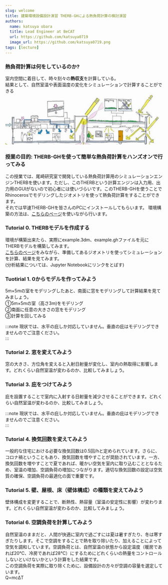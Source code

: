 ```yaml
---
slug: welcome
title: 建築環境設備設計演習 THERB-GHによる熱負荷計算の検討演習  
authors:
  name: katsuya obara
  title: Lead Engineer at BeCAT
  url: https://github.com/katsuya0719
  image_url: https://github.com/katsuya0719.png
tags: [lecture]
---
```

### 熱負荷計算は何をしているのか?  
室内空間に着目して、時々刻々の**熱収支**を計算している。  
結果として、自然室温や表面温度の変化をシミュレーションで計算することができる  
![heat](heatBalance.png)  

### 授業の目的: THERB-GHを使って簡単な熱負荷計算をハンズオンで行ってみる  
この授業では、尾崎研究室で開発している熱負荷計算用のシミュレーションエンジンTHERBを使います。ただし、このTHERBという計算エンジンは入力用、出力用のGUIがないので初心者には使いづらいです。このTHERB-GHを使うことでRhinocerosでモデリングしたジオメトリを使って熱負荷計算をすることができます。  
それでは早速THERB-GHを皆さんのPCにインストールしてもらいます。
環境構築の方法は、[こちらのページ](../../docs/Usage/HowToInstall.md)を使いながら行います。  

### Tutorial 0. THERBモデルを作成する  
環境が構築出来たら、実際にexample.3dm、example.ghファイルを元にTHERBモデルを構築してみます。  
[こちらのページ](../../docs/Usage/CreateTherbModel.md)をみながら、準備してあるジオメトリを使ってシミュレーションを計算、結果を見てみます。  
(分析結果については、Jupyter Notebookにリンクをとばす)

### Tuotirial 1. 0からモデルを作ってみよう    
5m×5mの室をモデリングしたあと、南面に窓をモデリングして計算結果を見てみましょう。  
①5m×5mの室（高さ3m)をモデリング  
②南面に任意の大きさの窓をモデリング  
③計算を回してみる  

:::note
現状では、水平の庇しか対応していません。垂直の庇はモデリングできませんのでご注意ください。  
:::

### Tutorial 2. 窓を変えてみよう  
窓の大きさ、方位角を変えると入射日射量が変化し、室内の熱取得に影響します。どれくらい自然室温が変わるのか、比較してみましょう。  

### Tutorial 3. 庇をつけてみよう  
庇を設置することで室内に入射する日射量を減少させることができます。どれくらい自然室温が変わるのか、比較してみましょう。  

:::note
現状では、水平の庇しか対応していません。垂直の庇はモデリングできませんのでご注意ください。  
:::

### Tutorial 4. 換気回数を変えてみよう  
一般的な住宅における必要な換気回数は0.5回/hと定められています。さらに、コロナ禍ということもあり、換気回数を増やすことが奨励されています。一方、換気回数を増やすことで夏であれば、暖かい空気を室内に取り込むこととなるため、室温の増加、空調負荷の増加につながります。適切な換気回数の設定は空気質の確保、空調負荷の最適化の面で重要です。

### Tutorial 5. 壁、屋根、床（壁体構成）の種類を変えてみよう 
壁体構成を変更することで、断熱性、熱容量（室温の安定性に影響）が変わります。どれくらい自然室温が変わるのか、比較してみましょう。  

### Totorial 6. 空調負荷を計算してみよう  
自然室温のままだと、人間が快適に室内で過ごすには夏は暑すぎたり、冬は寒すぎたりします。そこで空調をすることで熱を取り除いたり、加えることによって空気を調和しています。空調負荷とは、自然室温の状態から設定温度（暖房であれば20℃、冷房であれば28℃）にするためにどれくらいの熱量をコントロールしないといけないかという計算をした結果です。  
この空調負荷を実際に取り除くために、設備設計の方々が空調の容量を選定しています。  
Q=mcΔT  

